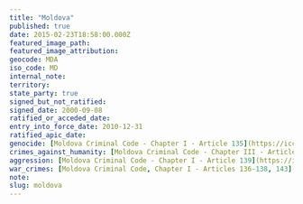 ```yaml
---
title: "Moldova"
published: true
date: 2015-02-23T18:58:00.000Z
featured_image_path:
featured_image_attribution:
geocode: MDA
iso_code: MD
internal_note:
territory:
state_party: true
signed_but_not_ratified:
signed_date: 2000-09-08
ratified_or_acceded_date:
entry_into_force_date: 2010-12-31
ratified_apic_date:
genocide: [Moldova Criminal Code - Chapter I - Article 135](https://iccdb.hrlc.net/data/doc/188/keyword/46/)
crimes_against_humanity: [Moldova Criminal Code - Chapter III - Article 40](https://iccdb.hrlc.net/data/doc/188/keyword/13/)
aggression: [Moldova Criminal Code - Chapter I - Article 139](https://iccdb.hrlc.net/data/doc/188/keyword/1/)
war_crimes: [Moldova Criminal Code, Chapter I - Articles 136-138, 143](https://iccdb.hrlc.net/data/doc/188/keyword/145/)
note:
slug: moldova
---
```


